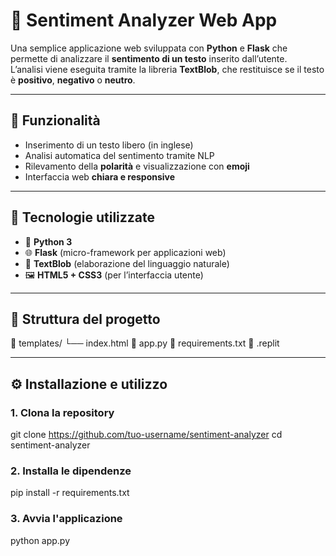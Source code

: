# 🧠 Sentiment Analyzer Web App

Una semplice applicazione web sviluppata con **Python** e **Flask** che permette di analizzare il **sentimento di un testo** inserito dall’utente.  
L’analisi viene eseguita tramite la libreria **TextBlob**, che restituisce se il testo è **positivo**, **negativo** o **neutro**.

---

## 🚀 Funzionalità

- Inserimento di un testo libero (in inglese)
- Analisi automatica del sentimento tramite NLP
- Rilevamento della **polarità** e visualizzazione con **emoji**
- Interfaccia web **chiara e responsive**

---

## 🧰 Tecnologie utilizzate

- 🐍 **Python 3**
- 🌐 **Flask** (micro-framework per applicazioni web)
- 🧠 **TextBlob** (elaborazione del linguaggio naturale)
- 🖼️ **HTML5 + CSS3** (per l’interfaccia utente)

---

## 📁 Struttura del progetto

📁 templates/
└── index.html
📄 app.py
📄 requirements.txt
📄 .replit

---

## ⚙️ Installazione e utilizzo

### 1. Clona la repository

git clone https://github.com/tuo-username/sentiment-analyzer
cd sentiment-analyzer

### 2. Installa le dipendenze

pip install -r requirements.txt

### 3. Avvia l'applicazione

python app.py
